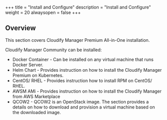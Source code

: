 +++
title = "Install and Configure"
description = "Install and Configure"
weight = 20
alwaysopen = false
+++

## Overview

This section covers Cloudify Manager Premium All-in-One installation.

Cloudify Manager Community can be installed:

* Docker Container - Can be installed on any virtual machine that runs Docker Server.
* Helm Chart - Provides instruction on how to install the Cloudify Manager Premium on Kubernetes.
* CentOS/ RHEL - Provides instruction how to install RPM on CentOS/ RHEL.
* AWSM AMi - Provides instruction on how to install the Cloudify Manager from AWS Marketplace
* QCOW2 - QCOW2 is an OpenStack image. The section provides a details on how to download and provision a virtual machine based on the downloaded image.